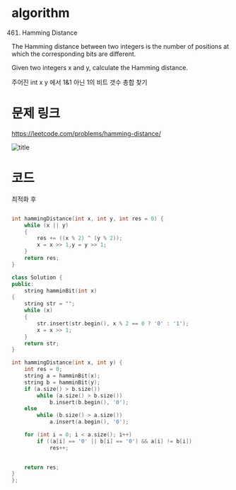 ﻿# algorithm 
461. Hamming Distance
  

The Hamming distance between two integers is the number of positions at which the corresponding bits are different.  

Given two integers x and y, calculate the Hamming distance.  

주어진 int x y 에서 1&1 아닌 1의 비트 갯수 총합 찾기
  

  
# 문제 링크  
https://leetcode.com/problems/hamming-distance/

![title](https://github.com/jungmin3834/algorithm/blob/master/image/hamming-distance.png)

# 코드 

최적화 후   

```cpp

int hammingDistance(int x, int y, int res = 0) {
	while (x || y)
	{
		res += ((x % 2) ^ (y % 2));
		x = x >> 1,y = y >> 1;
	}
	return res;
}

```


```cpp
class Solution {
public:
    string hamminBit(int x)
{
	string str = "";
	while (x)
	{
		str.insert(str.begin(), x % 2 == 0 ? '0' : '1');
		x = x >> 1;
	}
	return str;
}

int hammingDistance(int x, int y) {
	int res = 0;
	string a = hamminBit(x);
	string b = hamminBit(y);
	if (a.size() > b.size())
		while (a.size() > b.size())
			b.insert(b.begin(), '0');
	else
		while (b.size() > a.size())
			a.insert(a.begin(), '0');

	for (int i = 0; i < a.size(); i++)
		if ((a[i] == '0' || b[i] == '0') && a[i] != b[i])
			res++;
	

	return res;
}
}; 	
```
